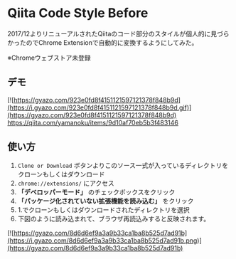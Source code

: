 # Qiita Code Style Before

2017/12よりリニューアルされたQiitaのコード部分のスタイルが個人的に見づらかったのでChrome Extensionで自動的に変換するようにしてみた。

※Chromeウェブストア未登録

## デモ
[![https://gyazo.com/923e0fd8f4151121597121378f848b9d](https://i.gyazo.com/923e0fd8f4151121597121378f848b9d.gif)](https://gyazo.com/923e0fd8f4151121597121378f848b9d)
https://qiita.com/yamanoku/items/9d10af70eb5b3f483146

## 使い方

1. `Clone or Download` ボタンよりこのソース一式が入っているディレクトリをクローンもしくはダウンロード
2. `chrome://extensions/` にアクセス
3. **「デベロッパーモード」** のチェックボックスをクリック
4. **「パッケージ化されていない拡張機能を読み込む」** をクリック
5. 1.でクローンもしくはダウンロードされたディレクトリを選択
6. 下図のように読み込まれて、ブラウザ再読込みすると反映されます。

[![https://gyazo.com/8d6d6ef9a3a9b33ca1ba8b525d7ad91b](https://i.gyazo.com/8d6d6ef9a3a9b33ca1ba8b525d7ad91b.png)](https://gyazo.com/8d6d6ef9a3a9b33ca1ba8b525d7ad91b)
